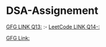 # DSA-Assignement
[GFG LINK Q13:](https://practice.geeksforgeeks.org/problems/implement-two-stacks-in-an-array/0)
:-
[LeetCode LINK Q14-:](https://leetcode.com/problems/implement-queue-using-stacks/submissions/900912158/)

[GFG Link:](https://practice.geeksforgeeks.org/problems/stack-using-two-queues/1)
